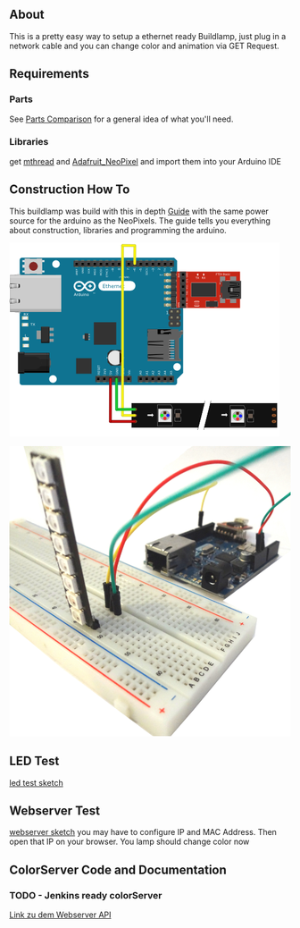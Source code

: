 ## About

This is a pretty easy way to setup a ethernet ready Buildlamp, just plug in a network cable and you can change color and animation via GET Request.

## Requirements
### Parts
See [Parts Comparison](https://github.com/robbi5/buildlamp/wiki/Part-Comparison) for a general idea of what you'll need.

### Libraries
get [mthread](https://github.com/jlamothe/mthread)
and [Adafruit_NeoPixel](https://github.com/adafruit/Adafruit_NeoPixel)
and import them into your Arduino IDE

## Construction How To
This buildlamp was build with this in depth [Guide](https://learn.adafruit.com/adafruit-neopixel-uberguide/arduino-library) with the same power source for the arduino as the NeoPixels. The guide tells you everything about construction, libraries and programming the arduino.

![fritzing SVG](./docs/arduino_neopixel.png)

![real image](./docs/board.jpg)

## LED Test

[led test sketch](./ledTest.ino)

## Webserver Test

[webserver sketch](./webserverTest.ino)
you may have to configure IP and MAC Address. Then open that IP on your browser. You lamp should change color now

## ColorServer Code and Documentation

### TODO - Jenkins ready colorServer
[Link zu dem Webserver API](../arduinoEthernetSketch/colorserver/server.sketch)





 

